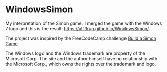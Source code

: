 # WindowsSimon
My interpretation of the Simon game. I merged the game with the Windows 7 logo and this is the result: https://alf3run.github.io/WindowsSimon/.

The project was inspired by the FreeCodeCamp challenge <a href="https://www.freecodecamp.com/challenges/build-a-simon-game">Build a Simon Game</a>.

The Windows logo and the Windows trademark are property of the Microsoft Corp. The site and the author himself have no relationship with the Microsoft Corp., which owns the rights over the trademark and logo.
